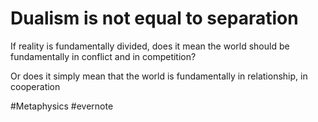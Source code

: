 # Dualism is not equal to separation

If reality is fundamentally divided, does it mean the world should be fundamentally in conflict and in competition?

Or does it simply mean that the world is fundamentally in relationship, in cooperation

\#Metaphysics #evernote

